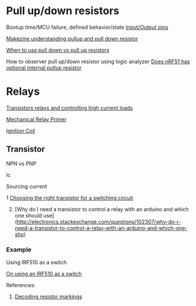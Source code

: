 # Pull up/down resistors

Bootup time/MCU failure, defined behavior/state
[Input/Output pins](http://electronics.stackexchange.com/questions/58502/pull-up-and-pull-down-resistor-usage-on-input-or-output-mcu-pins)

[Makezine understanding pullup and pull down resistor](http://makezine.com/2009/03/05/understanding-pullup-and-pulldown-r/)

[When to use pull down vs pull up resistors](http://electronics.stackexchange.com/questions/113009/when-to-use-pull-down-vs-pull-up-resistors)

How to observer pull up/down resistor using logic analyzer
[Does nRF51 has optional internal pullup resistor](https://devzone.nordicsemi.com/question/61466/does-nrf51-has-optional-internal-pullup-resistors-on-some-pins/)

# Relays
[Transistors relays and controlling high current loads](https://itp.nyu.edu/physcomp/lessons/electronics/transistors-relays-and-controlling-high-current-loads/)

[Mechanical Relay Primer](http://www.phidgets.com/docs/Mechanical_Relay_Primer)

[Ignition Coil](http://hyperphysics.phy-astr.gsu.edu/hbase/magnetic/ignition.html)

## Transistor

NPN vs PNP

Ic

Sourcing current

1 [Choosing the right transistor for a switching circuit](http://electronics.stackexchange.com/questions/29029/choosing-the-right-transistor-for-a-switching-circuit)

2. [Why do I need a transistor to control a relay with an arduino and which one should use]
(http://electronics.stackexchange.com/questions/102307/why-do-i-need-a-transistor-to-control-a-relay-with-an-arduino-and-which-one-sho)

### Example

Using IRF510 as a switch

[On using an IRF510 as a switch](http://brainwagon.org/2011/10/26/on-using-an-irf510-as-a-switch/)

References:

1. [Decoding resistor markings](https://learn.sparkfun.com/tutorials/resistors/decoding-resistor-markings)
